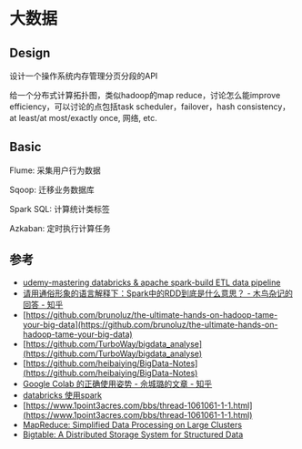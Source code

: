 # 大数据

## Design
设计一个操作系统内存管理分页分段的API


给一个分布式计算拓扑图，类似hadoop的map reduce，讨论怎么能improve efficiency，可以讨论的点包括task scheduler，failover，hash consistency，at least/at most/exactly once, 网络, etc. 


## Basic

Flume: 采集用户行为数据

Sqoop: 迁移业务数据库

Spark SQL: 计算统计类标签

Azkaban: 定时执行计算任务


## 参考

- [udemy-mastering databricks & apache spark-build ETL data pipeline](https://www.bilibili.com/video/BV1LU4y1s7ac/)
- [请用通俗形象的语言解释下：Spark中的RDD到底是什么意思？ - 木鸟杂记的回答 - 知乎](https://www.zhihu.com/question/37437257/answer/2571373097)
- [https://github.com/brunoluz/the-ultimate-hands-on-hadoop-tame-your-big-data](https://github.com/brunoluz/the-ultimate-hands-on-hadoop-tame-your-big-data)
- [https://github.com/TurboWay/bigdata_analyse](https://github.com/TurboWay/bigdata_analyse)
- [https://github.com/heibaiying/BigData-Notes](https://github.com/heibaiying/BigData-Notes)
- [Google Colab 的正确使用姿势 - 佘城璐的文章 - 知乎](https://zhuanlan.zhihu.com/p/218133131)
- [databricks 使用spark](https://blog.csdn.net/RONE321/article/details/90413306)
- [https://www.1point3acres.com/bbs/thread-1061061-1-1.html](https://www.1point3acres.com/bbs/thread-1061061-1-1.html)
- [MapReduce: Simplified Data Processing on Large Clusters](https://static.googleusercontent.com/media/research.google.com/en//archive/mapreduce-osdi04.pdf)
- [Bigtable: A Distributed Storage System for Structured Data](https://static.googleusercontent.com/media/research.google.com/en//archive/bigtable-osdi06.pdf)
